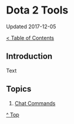 <head>
</head>

# Dota 2 Tools

Updated 2017-12-05

[< Table of Contents][0]

## Introduction

Text

## Topics

1. [Chat Commands][1]

[^ Top][99]

[0]: ../README.md
[1]: chatcommands.md
[99]: README.md
